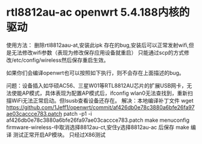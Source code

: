 # rtl8812au-ac openwrt 5.4.188内核的驱动
使用方法：
  删除rtl8812aau-at,安装此ipk
  存在的bug,安装后可以正常发射wifi,但是无法修改wifi参数（表现为修改保存应用设备就重启）
  只能通过scp的方式修改/etc/config/wireless然后保存重启生效。
  
 如果你们会编译openwrt也可以按照如下执行，则不会存在上面描述的bug。
 
 问题：设备插入如华硕AC56、三星W01等RTL8812AU芯片的扩展USB网卡，无法使能AP模式，具体表现为配置AP模式后，ifconfig wlan0无法查找到，重新扫描WiFi无法正常启动。但lsusb查看设备还存在。
解决：本地编译补丁文件
wget https://github.com/1Jeff1/openwrt/commit/af426db0e78c3880a6bfe26fa97ae03caccce783.patch
patch -p1 -i af426db0e78c3880a6bfe26fa97ae03caccce783.patch
make menuconfig
firmware-wireless-中取消选择8812au-ct,安住y选择8812au-ac 后保存
make 编译
测试正常开启AP模块。
只经过X86测试

